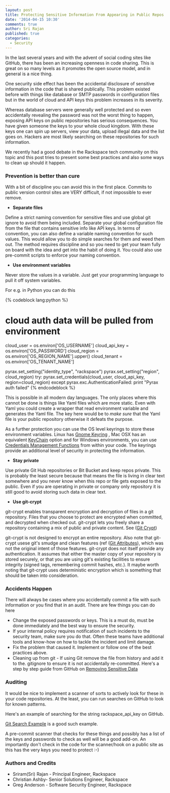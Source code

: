 ```yaml
---
layout: post
title: Protecting Sensitive Information From Appearing in Public Repos
date: '2014-04-15 10:30'
comments: true
author: Sri Rajan
published: true
categories:
  - Security
---
```



In the last several years and with the advent of social coding sites like
GitHub, there has been an increasing openness in code sharing. This is great
on so many levels as it promotes the open source model, and in general is a
nice thing.

One security side effect has been the accidental disclosure of sensitive
information in the code that is shared publically.  This problem existed
before with things like database or SMTP passwords in configuration files
but in the world of cloud and API keys this problem increases in its severity.

Whereas database servers were generally well protected and so even accidentally
revealing the password was not the worst thing to happen, exposing API keys on
public repositories has serious consequences. You have given someone the keys
to your whole cloud kingdom. With these keys one can spin up servers, view
your data, upload illegal data and the list goes on. Hackers are most likely
searching on these repositories for such information.

We recently had a good debate in the Rackspace tech community on this topic
and this post tries to present some best practices and also some ways to
clean up should it happen.

<!-- more -->

### Prevention is better than cure


With a bit of discipline you can avoid this in the first place. Commits to public version control sites are VERY difficult, if not impossible to ever remove.

 * __Separate files__


Define a strict naming convention for sensitive files and use global git ignore to avoid them being included. Separate your global configuration file from the file that contains sensitive info like API keys. In terms of convention, you can also define a variable naming convention for such values. This would allow you to do simple searches for them and weed them out. The method requires discipline and so you need to get your team fully on board with the idea and get into the habit of doing it.  You could also use pre-commit scripts to enforce your naming convention.


 * __Use environment variables__

Never store the values in a variable. Just get your programming language to pull it off system variables.

For e.g. in Python you can do this

{% codeblock lang:python %}
# cloud auth data will be pulled from environment
cloud_user = os.environ['OS_USERNAME']
cloud_api_key = os.environ['OS_PASSWORD']
cloud_region = os.environ['OS_REGION_NAME'].upper()
cloud_tenant = os.environ['OS_TENANT_NAME']

pyrax.set_setting("identity_type", "rackspace")
pyrax.set_setting("region", cloud_region)
try:
    pyrax.set_credentials(cloud_user,
                          cloud_api_key,
                          region=cloud_region)
except pyrax.exc.AuthenticationFailed:
    print "Pyrax auth failed"
{% endcodeblock %}

This is possible in all modern day languages.  The only places where this cannot be done is things like Yaml files which are more static. Even with Yaml you could create a wrapper that read environment variable and generates the Yaml file. The key here would be to *make sure* that the Yaml file is your public repository otherwise it defeats the purpose.

As a further protection you can use the OS level keyrings to store these environment variables. Linux has [Gnome Keyring](https://wiki.gnome.org/Projects/GnomeKeyring/KeyringIntro) , Mac OSX has an equivalent [KeyChain](https://developer.apple.com/library/mac/documentation/security/Conceptual/keychainServConcepts/01introduction/introduction.html) option and for Windows environments, you can use [Credentials Management Functions](http://msdn.microsoft.com/en-us/library/aa374731%28v=VS.85%29.aspx#credentials_management_functions) from within your code. The keyrings provide an additional level of security in protecting the information.


  * **Stay private**

Use private Git Hub repositories or Bit Bucket and keep repos private. This is probably the least secure because that means the file is living in clear text somewhere and you never know when this repo or file gets exposed to the public. Even if you are operating in private or company only repository it is still good to avoid storing such data in clear text.


  * **Use git-crypt**

git-crypt enables transparent encryption and decryption of files in a git repository. Files that you choose to protect are encrypted when committed, and decrypted when checked out. git-crypt lets you freely share a repository containing a mix of public and private content. See ([Git Crypt](https://www.agwa.name/projects/git-crypt/))

git-crypt is not designed to encrypt an entire repository. Also note that git-crypt usese git's smudge and clean features (ref ([Git Attributes](http://git-scm.com/docs/gitattributes)), which was not the original intent of those features.  git-crypt does not itself provide any authentication. It assumes that either the master copy of your repository is stored securely, or that you are using git's existing facilities to ensure integrity (signed tags, remembering commit hashes, etc.). It maybe worth noting that git-crypt uses deterministic encryption which is something that should be taken into consideration.


### Accidents Happen


There will always be cases where you accidentally commit a file with such information or you find that in an audit. There are few things you can do here


 * Change the exposed passwords or keys. This is a must do, must be done immediately and the best way to ensure the security.
 * If your internal policy requires notification of such incidents to the security team, make sure you do that. Often these teams have additional tools and know-how on how to tackle the incident and limit damage.
 * Fix the problem that caused it. Implement or follow one of the best practices above.
 * Cleaning up from git - If using Git remove the file from history and add it to the. gitignore to ensure it is not accidentally re-committed. Here's a step by step guide from GitHub on [Removing Sensitive Data](https://help.github.com/articles/remove-sensitive-data)

### Auditing

It would be nice to implement a scanner of sorts to actively look for these in your code repositories. At the least, you can run searches on GitHub to look for known patterns.

Here's an example of searching for the string rackspace_api_key on GitHub.

[Git Search Example](https://github.com/search?p=2&q=rackspace_api_key&ref=searchresults&type=Code) is a good such example.

A pre-commit scanner that checks for these things and possibly has a list of the keys and passwords to check as well will be a good add-on. An importantly don't check in the code for the scanner/hook on a public site as this has the very keys you need to protect :-)


### Authors and Credits

* Sriram(Sri) Rajan - Principal Engineer, Rackspace
* Christian Ashby- Senior Solutions Engineer, Rackspace
* Greg Anderson - Software Security Engineer, Rackspace


